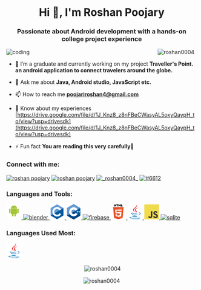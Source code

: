 <h1 align="center">Hi 👋, I'm Roshan Poojary</h1>
<h3 align="center">Passionate about Android development with a hands-on college project experience</h3>

<img align="left" alt="coding" width="400" src="https://user-images.githubusercontent.com/69011963/137184767-79a13ec7-1bb3-4341-a6da-3a149c9c159a.gif">

<p align="left"> <img src="https://komarev.com/ghpvc/?username=roshan0004&label=Profile%20views&color=0e75b6&style=flat" alt="roshan0004" /> </p>

- 🔭 I’m a graduate and currently working on my project **Traveller's Point. an android application to connect travelers around the globe.**

- 💬 Ask me about **Java, Android studio, JavaScript etc.**

- 📫 How to reach me **poojariroshan4@gmail.com**

- 📄 Know about my experiences [https://drive.google.com/file/d/1J_Knz8_z8nFBeCWasyAL5oxyQaypH_to/view?usp=drivesdk](https://drive.google.com/file/d/1J_Knz8_z8nFBeCWasyAL5oxyQaypH_to/view?usp=drivesdk)

- ⚡ Fun fact **You are reading this very carefully🤭**

<h3 align="left">Connect with me:</h3>
<p align="left">
<a href="https://linkedin.com/in/roshan poojary" target="blank">
  <img align="center" src="https://raw.githubusercontent.com/rahuldkjain/github-profile-readme-generator/master/src/images/icons/Social/linked-in-alt.svg" alt="roshan poojary" height="30" width="40" /></a>
<a href="https://stackoverflow.com/users/roshan poojary" target="blank">
  <img align="center" src="https://raw.githubusercontent.com/rahuldkjain/github-profile-readme-generator/master/src/images/icons/Social/stack-overflow.svg" alt="roshan poojary" height="30" width="40" /></a>
<a href="https://instagram.com/_roshan0004_" target="blank">
  <img align="center" src="https://raw.githubusercontent.com/rahuldkjain/github-profile-readme-generator/master/src/images/icons/Social/instagram.svg" alt="_roshan0004_" height="30" width="40" /></a>
<a href="https://discord.gg/#6612" target="blank">
  <img align="center" src="https://raw.githubusercontent.com/rahuldkjain/github-profile-readme-generator/master/src/images/icons/Social/discord.svg" alt="#6612" height="30" width="40" /></a>
</p>

<h3 align="left">Languages and Tools:</h3>
<p align="left"> 
  <a href="https://developer.android.com" target="_blank" rel="noreferrer"> 
    <img src="https://raw.githubusercontent.com/devicons/devicon/master/icons/android/android-original-wordmark.svg" alt="android" width="40" height="40"/> </a> 
  <a href="https://www.blender.org/" target="_blank" rel="noreferrer"> 
    <img src="https://download.blender.org/branding/community/blender_community_badge_white.svg" alt="blender" width="40" height="40"/</a> 
  <a href="https://www.cprogramming.com/" target="_blank" rel="noreferrer"> 
    <img src="https://raw.githubusercontent.com/devicons/devicon/master/icons/c/c-original.svg" alt="c" width="40" height="40"/> </a> 
  <a href="https://www.w3schools.com/cpp/" target="_blank" rel="noreferrer"> 
    <img src="https://raw.githubusercontent.com/devicons/devicon/master/icons/cplusplus/cplusplus-original.svg" alt="cplusplus" width="40" height="40"/> </a> 
  <a href="https://firebase.google.com/" target="_blank" rel="noreferrer"> 
    <img src="https://www.vectorlogo.zone/logos/firebase/firebase-icon.svg" alt="firebase" width="40" height="40"/> </a> 
  <a href="https://www.w3.org/html/" target="_blank" rel="noreferrer"> 
    <img src="https://raw.githubusercontent.com/devicons/devicon/master/icons/html5/html5-original-wordmark.svg" alt="html5" width="40" height="40"/> </a> 
  <a href="https://www.java.com" target="_blank" rel="noreferrer"> 
    <img src="https://raw.githubusercontent.com/devicons/devicon/master/icons/java/java-original.svg" alt="java" width="40" height="40"/> </a> 
  <a href="https://developer.mozilla.org/en-US/docs/Web/JavaScript" target="_blank" rel="noreferrer"> 
    <img src="https://raw.githubusercontent.com/devicons/devicon/master/icons/javascript/javascript-original.svg" alt="javascript" width="40" height="40"/> </a> 
  <a href="https://www.sqlite.org/" target="_blank" rel="noreferrer"> 
    <img src="https://www.vectorlogo.zone/logos/sqlite/sqlite-icon.svg" alt="sqlite" width="40" height="40"/> </a> 
</p>

<p>
  <h3>Languages Used Most: </h3>
  <a href="https://www.java.com" target="_blank" rel="noreferrer"> <img src="https://raw.githubusercontent.com/devicons/devicon/master/icons/java/java-original.svg" alt="java" width="40" height="40"/> </a>
</p>

<p align="center">&nbsp;<img align="center" src="https://github-readme-stats.vercel.app/api?username=roshan0004&show_icons=true&locale=en" alt="roshan0004" /></p>

<p align="center"><img align="center" src="https://github-readme-streak-stats.herokuapp.com/?user=roshan0004&" alt="roshan0004" /></p>
